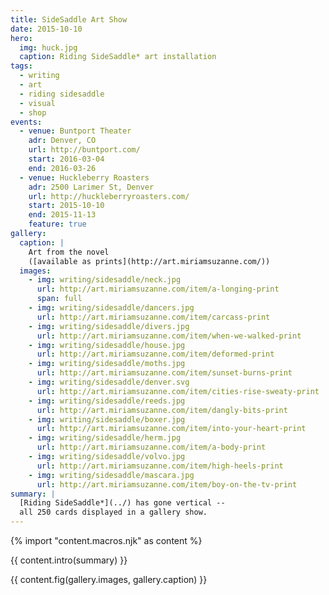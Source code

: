 ```yaml
---
title: SideSaddle Art Show
date: 2015-10-10
hero:
  img: huck.jpg
  caption: Riding SideSaddle* art installation
tags:
  - writing
  - art
  - riding sidesaddle
  - visual
  - shop
events:
  - venue: Buntport Theater
    adr: Denver, CO
    url: http://buntport.com/
    start: 2016-03-04
    end: 2016-03-26
  - venue: Huckleberry Roasters
    adr: 2500 Larimer St, Denver
    url: http://huckleberryroasters.com/
    start: 2015-10-10
    end: 2015-11-13
    feature: true
gallery:
  caption: |
    Art from the novel
    ([available as prints](http://art.miriamsuzanne.com/))
  images:
    - img: writing/sidesaddle/neck.jpg
      url: http://art.miriamsuzanne.com/item/a-longing-print
      span: full
    - img: writing/sidesaddle/dancers.jpg
      url: http://art.miriamsuzanne.com/item/carcass-print
    - img: writing/sidesaddle/divers.jpg
      url: http://art.miriamsuzanne.com/item/when-we-walked-print
    - img: writing/sidesaddle/house.jpg
      url: http://art.miriamsuzanne.com/item/deformed-print
    - img: writing/sidesaddle/moths.jpg
      url: http://art.miriamsuzanne.com/item/sunset-burns-print
    - img: writing/sidesaddle/denver.svg
      url: http://art.miriamsuzanne.com/item/cities-rise-sweaty-print
    - img: writing/sidesaddle/reeds.jpg
      url: http://art.miriamsuzanne.com/item/dangly-bits-print
    - img: writing/sidesaddle/boxer.jpg
      url: http://art.miriamsuzanne.com/item/into-your-heart-print
    - img: writing/sidesaddle/herm.jpg
      url: http://art.miriamsuzanne.com/item/a-body-print
    - img: writing/sidesaddle/volvo.jpg
      url: http://art.miriamsuzanne.com/item/high-heels-print
    - img: writing/sidesaddle/mascara.jpg
      url: http://art.miriamsuzanne.com/item/boy-on-the-tv-print
summary: |
  [Riding SideSaddle*](../) has gone vertical --
  all 250 cards displayed in a gallery show.
---
```


{% import "content.macros.njk" as content %}

{{ content.intro(summary) }}

{{ content.fig(gallery.images, gallery.caption) }}
